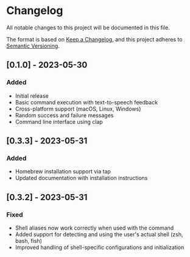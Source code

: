 # Changelog

All notable changes to this project will be documented in this file.

The format is based on [Keep a Changelog](https://keepachangelog.com/en/1.0.0/),
and this project adheres to [Semantic Versioning](https://semver.org/spec/v2.0.0.html).

## [0.1.0] - 2023-05-30

### Added
- Initial release
- Basic command execution with text-to-speech feedback
- Cross-platform support (macOS, Linux, Windows)
- Random success and failure messages
- Command line interface using clap 

## [0.3.3] - 2023-05-31

### Added
- Homebrew installation support via tap
- Updated documentation with installation instructions

## [0.3.2] - 2023-05-31

### Fixed
- Shell aliases now work correctly when used with the command
- Added support for detecting and using the user's actual shell (zsh, bash, fish)
- Improved handling of shell-specific configurations and initialization 